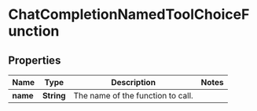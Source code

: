 

# ChatCompletionNamedToolChoiceFunction


## Properties

| Name | Type | Description | Notes |
|------------ | ------------- | ------------- | -------------|
|**name** | **String** | The name of the function to call. |  |



